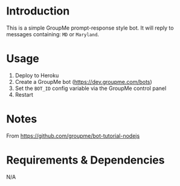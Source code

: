 # Introduction
This is a simple GroupMe prompt-response style bot. It will reply to messages containing: `MD` or `Maryland`.

# Usage
1. Deploy to Heroku
2. Create a GroupMe bot (https://dev.groupme.com/bots)
3. Set the `BOT_ID` config variable via the GroupMe control panel
4. Restart

# Notes
From https://github.com/groupme/bot-tutorial-nodejs

# Requirements & Dependencies
N/A
